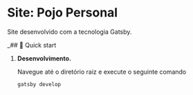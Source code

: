 # Site: Pojo Personal

Site desenvolvido com a tecnologia Gatsby.

\_## 🚀 Quick start

1.  **Desenvolvimento.**

    Navegue até o diretório raiz e execute o seguinte comando

    ```shell
    gatsby develop
    ```
